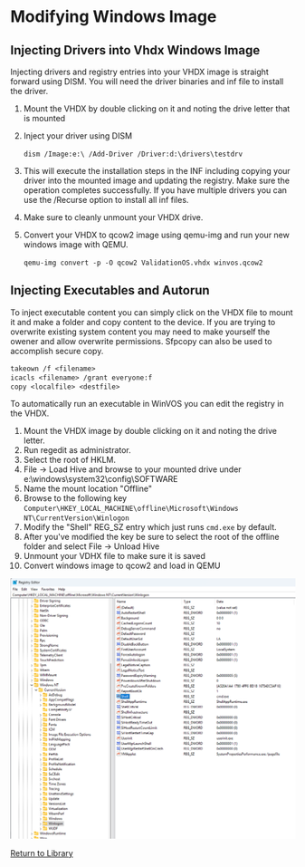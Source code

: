 # Modifying Windows Image

## Injecting Drivers into Vhdx Windows Image

Injecting drivers and registry entries into your VHDX image is straight forward using DISM. You will need the driver binaries and inf file to install the driver.

1. Mount the VHDX by double clicking on it and noting the drive letter that is mounted
2. Inject your driver using DISM

    `dism /Image:e:\ /Add-Driver /Driver:d:\drivers\testdrv`

3. This will execute the installation steps in the INF including copying your driver into the mounted image and updating the registry. Make sure the operation completes successfully. If you have multiple drivers you can use the /Recurse option to install all inf files.
4. Make sure to cleanly unmount your VHDX drive.
5. Convert your VHDX to qcow2 image using qemu-img and run your new windows image with QEMU.
    
    `qemu-img convert -p -O qcow2 ValidationOS.vhdx winvos.qcow2`

## Injecting Executables and Autorun

To inject executable content you can simply click on the VHDX file to mount it and make a folder and copy content to the device. If you are trying to overwrite existing system content you may need to make yourself the owener and allow overwrite permissions. Sfpcopy can also be used to accomplish secure copy.

```
takeown /f <filename>
icacls <filename> /grant everyone:f
copy <localfile> <destfile>
```

To automatically run an executable in WinVOS you can edit the registry in the VHDX.

1. Mount the VHDX image by double clicking on it and noting the drive letter.
2. Run regedit as administrator.
3. Select the root of HKLM.
4. File -> Load Hive and browse to your mounted drive under e:\windows\system32\config\SOFTWARE
5. Name the mount location "Offline"
6. Browse to the following key `Computer\HKEY_LOCAL_MACHINE\offline\Microsoft\Windows NT\CurrentVersion\Winlogon`
7. Modify the "Shell" REG_SZ entry which just runs `cmd.exe` by default.
8. After you've modified the key be sure to select the root of the offline folder and select File -> Unload Hive
9. Unmount your VDHX file to make sure it is saved
10. Convert windows image to qcow2 and load in QEMU

![Shell Registry](media/shell.png)


[Return to Library](../../library.html)